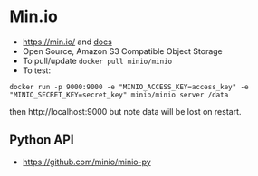 # Min.io
* https://min.io/ and [docs](https://docs.min.io/)
* Open Source, Amazon S3 Compatible Object Storage
* To pull/update `docker pull minio/minio` 
* To test: 

`
docker run -p 9000:9000 -e "MINIO_ACCESS_KEY=access_key" -e "MINIO_SECRET_KEY=secret_key" minio/minio server /data
` 

then http://localhost:9000 but note data will be lost on restart.

## Python API
* https://github.com/minio/minio-py